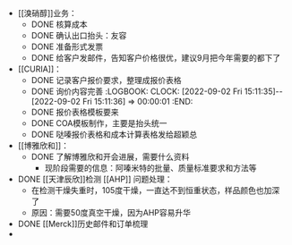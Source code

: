 - [[溴硝醇]]业务：
	- DONE 核算成本
	- DONE 确认出口抬头：友容
	- DONE 准备形式发票
	- DONE 给客户发邮件，告知客户价格很优，建议9月把今年需要的都下了
- [[CURIA]]：
	- DONE 记录客户报价要求，整理成报价表格
	- DONE 询价内容完善
	  :LOGBOOK:
	  CLOCK: [2022-09-02 Fri 15:11:35]--[2022-09-02 Fri 15:11:36] =>  00:00:01
	  :END:
	- DONE 报价表格模板要来
	- DONE COA模板制作，主要是抬头统一
	- DONE 哒嗪报价表格和成本计算表格发给超颖总
- [[博雅欣和]]：
	- DONE 了解博雅欣和开会进展，需要什么资料
		- 现阶段需要的信息：阿嗪米特的批量、质量标准要求和方法等
- DONE [[天津辰欣]]检测 [[AHP]] 问题处理：
	- 在检测干燥失重时，105度干燥，一直达不到恒重状态，样品颜色也加深了
	- 原因：需要50度真空干燥，因为AHP容易升华
- DONE [[Merck]]历史邮件和订单梳理
-